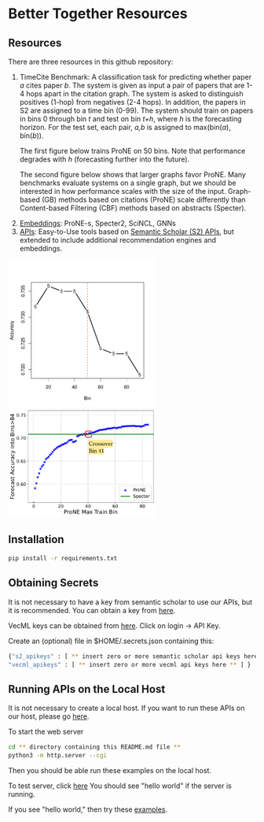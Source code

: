 # Better Together Resources

<h2>Resources</h2>

There are three resources in this github repository:

<ol>
  <li>TimeCite Benchmark: A classification task for
  predicting whether paper <i>a</i> cites paper <i>b</i>.  The system
  is given as input a pair of papers that are 1-4 hops apart in the
  citation graph.  The system is asked to distinguish positives
  (1-hop) from negatives (2-4 hops).  In addition, the papers in S2
  are assigned to a time bin (0-99).  The system should train on
  papers in bins 0 through bin <i>t</i> and test on bin <i>t+h</i>,
  where <i>h</i> is the forecasting horizon.  For the test set, each
  pair, <i>a,b</i> is assigned to max(bin(<i>a</i>), bin(<i>b</i>)).
    <p>The first figure below trains ProNE on 50 bins.  Note that performance degrades with <i>h</i> (forecasting further into the future).</p>
    <p>The second figure below shows that larger graphs favor ProNE.  Many benchmarks evaluate systems on a single graph, but we should be interested in how performance scales with the size of the input.  Graph-based (GB) methods based on citations (ProNE) scale differently than Content-based Filtering (CBF) methods based on abstracts (Specter).</p>
  </li>

  <li><a href="documentation/bulk_download.md">Embeddings</a>: ProNE-s, Specter2, SciNCL, GNNs</li>

  <li><a href="documentation/api.md">APIs</a>: Easy-to-Use tools based on <a href="https://api.semanticscholar.org/api-docs/">Semantic Scholar (S2) APIs</a>, but extended to include additional recommendation engines and embeddings.</li>

</ol>

<img src="figures/train_on_50_bins.pdf" alt="Train on 50 Bins" width="300">
<img src="figures/crossover.pdf" alt="Crossover" width="300">

<h2>Installation</h2>

```sh
pip install -r requirements.txt
```


<h2>Obtaining Secrets</h2>

It is not necessary to have a key from semantic scholar to use our APIs, but it is recommended.  You can obtain a key from <a href="https://www.semanticscholar.org/product/api#api-key">here</a>.

<p>
VecML keys can be obtained from  <a href="www.vecml.com">here</a>.  Click on login -> API Key.
</p>

<p>Create an (optional) file in $HOME/.secrets.json containing this:</p>


```sh
{"s2_apikeys" : [ ** insert zero or more semantic scholar api keys here ** ], 
"vecml_apikeys" : [ ** insert zero or more vecml api keys here ** ] }
```

<h2>Running APIs on the Local Host</h2>

It is not necessary to create a local host.  If you want to run these APIs on our host, please go <a href="http://34.204.188.58//similar_documentation.html#APIs">here</a>.

<p>
To start the web server

```sh
cd ** directory containing this README.md file **
python3 -m http.server --cgi
```

Then you should be able run these examples on the local host.

<p>
  To test server, click <a href="http://0.0.0.0:8000/cgi-bin/api/hello.py">here</a>  You should see "hello world" if the server is running.
  <p>
If you see "hello world," then try these <a href="documentation/api.md">examples</a>.
    
